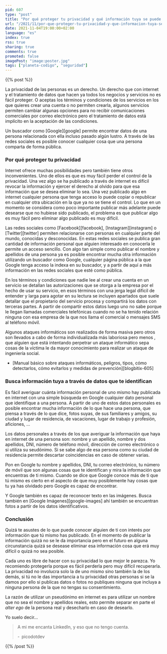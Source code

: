 ```yaml
---
pid: 607
type: "post"
title: "Por qué proteger tu privacidad y qué información tuya se puede encontrar con una búsqueda en internet"
url: "/2021/11/por-que-proteger-tu-privacidad-y-que-informacion-tuya-se-puede-encontrar-con-una-busqueda-en-internet/"
date: 2021-11-04T19:00:00+02:00
language: "es"
index: true
rss: true
sharing: true
comments: true
promoted: false
imagePost: "image:poster.jpg"
tags: ["planeta-codigo", "seguridad"]
---
```


{{% post %}}

La privacidad de las personas es un derecho. Un derecho que con internet y el tratamiento de datos que hacen ya todos los negocios y servicios no es fácil proteger. O aceptas los términos y condiciones de los servicios en los que quieres crear una cuenta o no permiten crearla, algunos servicios permiten cambiar algunas opciones para no recibir comunicaciones comerciales por correo electrónico pero el tratamiento de datos está implícito en la aceptación de las condiciones.

Un buscador como [Google][google] permite encontrar datos de una persona relacionada con ella incluso pasado algún lustro. A través de las redes sociales es posible conocer cualquier cosa que una persona comparta de forma pública.

### Por qué proteger tu privacidad

Internet ofrece muchas posibilidades pero también tiene otros inconvenientes. Uno de ellos es que es muy fácil perder el control de la privacidad. Una vez algo se ha publicado a través de internet es difícil revocar la información y ejercer el derecho al olvido para que esa información que se desea eliminar lo sea. Una vez publicado algo en internet cualquier persona que tenga acceso lo puede copiar o republicar en cualquier otra ubicación en la que ya no se tiene el control. Lo que en un momento se considera como poco importante publicar más adelante puede desearse que no hubiese sido publicado, el problema es que publicar algo es muy fácil pero eliminar algo publicado es muy difícil.

Las redes sociales como [Facebook][facebook], [Instagram][instagram] o [Twitter][twitter] permiten relacionarse con personas en cualquier parte del mundo, conocidas y desconocidas. En estas redes sociales se publica gran cantidad de información personal que alguien interesado en conocerla le permite un acceso sencillo. Con algo tan simple como publicar el nombre y apellidos de una persona ya es posible encontrar mucha otra información utilizando un buscador como Google, cualquier página pública a la que Google tenga acceso la indexa en su buscador, y a partir de aquí a más información en las redes sociales que esté como pública.

En los términos y condiciones que nadie lee al crear una cuenta en un servicio se detallan las autorizaciones que se otorga a la empresa por el hecho de usar su servicio, en esos términos con una jerga legal dificil de entender y larga para agotar en su lectura se incluyen apartados que suele detallar que el propietario del servicio procesa y compartirá los datos con terceras partes. A partir de compartir estos datos luego uno no sabe porque le llegan llamadas comerciales telefónicas cuando no se ha tenido relación ninguna con esa empresa de la que nos llama el comercial o mensajes SMS al teléfono móvil.

Algunos ataques informáticos son realizados de forma masiva pero otros son llevados a cabo de forma individualizada más laboriosa pero menos , que alguien que está intentando perpetrar un ataque informático sepa cosas de la víctima le da mayor conocimiento para realizar un ataque de ingeniería social.

* [Manual básico sobre ataques informáticos, peligros, tipos, cómo detectarlos, cómo evitarlos y medidas de prevención][blogbitix-605]

### Busca información tuya a través de datos que te identifican

Es fácil averiguar cuánta información personal de uno mismo hay publicada en internet con una simple búsqueda en Google cualquier dato personal que identifique a una persona. A partir de uno de estos datos personales es posible encontrar mucha información de lo que hace una persona, que piensa a través de lo que dice, fotos suyas, de sus familiares y amigos, su ciudad y lugar de residencia, de vacaciones, lugar de trabajo y profesión, aficiones, ...

Los datos personales a través de los que averiguar la información que haya en internet de una persona son: nombre y un apellido, nombre y dos apellidos, DNI, número de teléfono móvil, dirección de correo electrónico o si utiliza su seudónimo. Si se sabe algo de esa persona como su ciudad de residencia permite descartar coincidencias en caso de obtener varias.

Pon en Google tu nombre y apellidos, DNI, tu correo electrónico, tu número de móvil que son algunas cosas que te identifican y mira la información que encuentras de ti mismo. Cuando se dice que Google conoce más de ti que tú mismo es cierto en el aspecto de que muy posiblemente hay cosas que tu ya has olvidado pero Google es capaz de encontrar.

Y Google también es capaz de reconocer texto en las imágenes. Busca también en [Google Imágenes][google-images] ahí también se encuentran fotos a partir de los datos identificativos.

### Conclusión

Quizá te asustes de lo que puede conocer alguien de ti con interés por información que tú mismo has publicado. En el momento de publicar la información quizá no se le da importancia pero en el futuro en alguna circunstancia quizá se desease eliminar esa información cosa que erá muy difícil o quizá no sea posible.

Cada uno es libre de hacer con su privacidad lo que mejor le parezca. Yo recomiendo protegerla porque es fácil perderla pero muy difícil recuperarla. La privacidad no involucra solo la de uno mismo sino también la de los demás, si tú no le das importancia a tu privacidad otras personas si se la damos por ello si publicas datos o fotos no publiques ninguna que incluya a ninguna persona de la que no tengas su consentimiento.

La razón de utilizar un pseudónimo en internet es para utilizar un nombre que no sea el nombre y apellidos reales, esto permite separar en parte el _alter ego_ de la persona real y desecharlo en caso de desearlo.

Yo suelo decir...

> A mi me encanta LinkedIn, y eso que no tengo cuenta.
>
> -  picodotdev

{{% /post %}}
